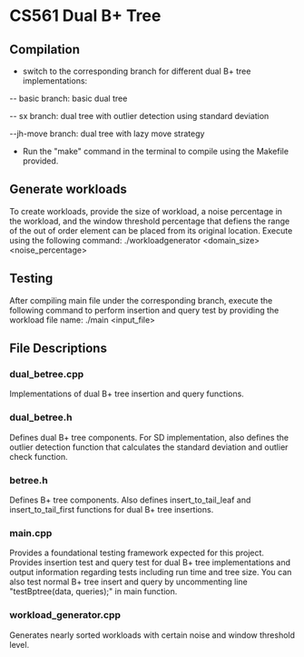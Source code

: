 # CS561 Dual B+ Tree

## Compilation
- switch to the corresponding branch for different dual B+ tree implementations:
 
 -- basic branch: basic dual tree
 
 -- sx branch: dual tree with outlier detection using standard deviation

 --jh-move branch: dual tree with lazy move strategy

- Run the "make" command in the terminal to compile using the Makefile provided. 

## Generate workloads
To create workloads, provide the size of workload, a noise percentage in the workload, and the window threshold percentage that defiens the range of the out of order element can be placed from its original location. Execute using the following command:
./workloadgenerator <domain_size> <noise_percentage> <windowThreshold>

## Testing
After compiling main file under the corresponding branch, execute the following command to perform insertion and query test by providing the workload file name: 
./main <input_file> 

## File Descriptions
### dual_betree.cpp
Implementations of dual B+ tree insertion and query functions.

### dual_betree.h
Defines dual B+ tree components. For SD implementation, also defines the outlier detection function that calculates the standard deviation and outlier check function.

### betree.h
Defines B+ tree components. Also defines insert_to_tail_leaf and insert_to_tail_first functions for dual B+ tree insertions.

### main.cpp
Provides a foundational testing framework expected for this project. Provides insertion test and query test for dual B+ tree implementations and output information regarding tests including run time and tree size. You can also test normal B+ tree insert and query by uncommenting line "testBptree(data, queries);" in main function.

### workload_generator.cpp
Generates nearly sorted workloads with certain noise and window threshold level.
